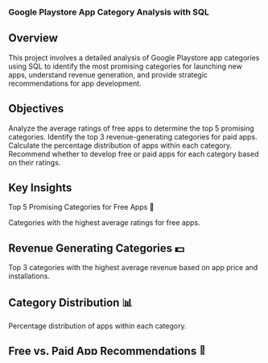 ### Google Playstore App Category Analysis with SQL
## Overview
This project involves a detailed analysis of Google Playstore app categories using SQL to identify the most promising categories for launching new apps, understand revenue generation, and provide strategic recommendations for app development.

## Objectives
Analyze the average ratings of free apps to determine the top 5 promising categories.
Identify the top 3 revenue-generating categories for paid apps.
Calculate the percentage distribution of apps within each category.
Recommend whether to develop free or paid apps for each category based on their ratings.
## Key Insights
Top 5 Promising Categories for Free Apps 📱

Categories with the highest average ratings for free apps.
## Revenue Generating Categories 💵

Top 3 categories with the highest average revenue based on app price and installations.
## Category Distribution 📊

Percentage distribution of apps within each category.
## Free vs. Paid App Recommendations 🎯

Recommendations for developing free or paid apps based on average ratings.
## Data-Driven Decision Making 🔍

Leveraging SQL for comprehensive data analysis to guide strategic decisions.
## Files
Google Playstore MySQL.sql: SQL script containing the analysis queries.
presentation.pptx: Comprehensive PowerPoint presentation detailing the findings and insights from the analysis.
## SQL Queries
The SQL queries used in this project include:

Loading data into the playstore table.
Calculating average ratings for free apps by category.
Identifying revenue-generating categories for paid apps.
Calculating the percentage distribution of apps within each category.
Recommending whether to develop free or paid apps based on their average ratings.
Getting Started
## To run the analysis:

Load the provided SQL script into your MySQL database.
Execute the queries to generate the insights.
## Acknowledgements
Special thanks to Nitish Singh Sir, Ajay Sati Sir, and CampusX for their guidance and support throughout this project.
